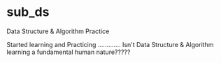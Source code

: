 # sub_ds
Data Structure &amp; Algorithm Practice

Started learning and Practicing ............. Isn't Data Structure & Algorithm learning a fundamental human nature????? 
